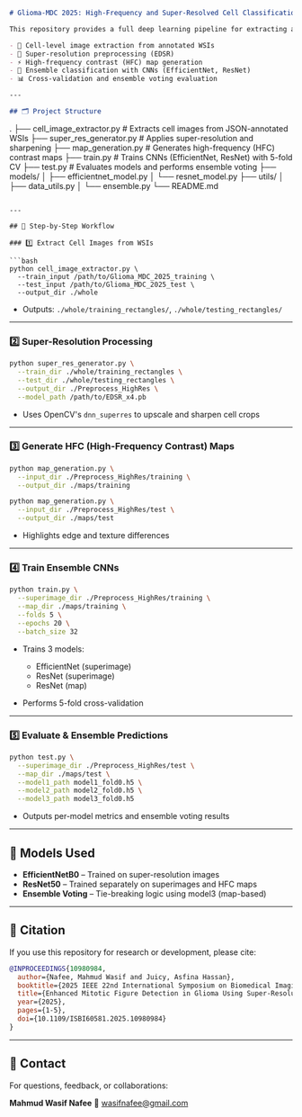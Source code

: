 ```markdown
# Glioma-MDC 2025: High-Frequency and Super-Resolved Cell Classification Pipeline

This repository provides a full deep learning pipeline for extracting and classifying mitotic cells from whole-slide glioma images using:

- 🧩 Cell-level image extraction from annotated WSIs
- 🔬 Super-resolution preprocessing (EDSR)
- ⚡ High-frequency contrast (HFC) map generation
- 🧠 Ensemble classification with CNNs (EfficientNet, ResNet)
- 📊 Cross-validation and ensemble voting evaluation

---

## 🗂️ Project Structure

```

.
├── cell\_image\_extractor.py        # Extracts cell images from JSON-annotated WSIs
├── super\_res\_generator.py         # Applies super-resolution and sharpening
├── map\_generation.py              # Generates high-frequency (HFC) contrast maps
├── train.py                       # Trains CNNs (EfficientNet, ResNet) with 5-fold CV
├── test.py                        # Evaluates models and performs ensemble voting
├── models/
│   ├── efficientnet\_model.py
│   └── resnet\_model.py
├── utils/
│   ├── data\_utils.py
│   └── ensemble.py
└── README.md

````

---

## 🧬 Step-by-Step Workflow

### 1️⃣ Extract Cell Images from WSIs

```bash
python cell_image_extractor.py \
  --train_input /path/to/Glioma_MDC_2025_training \
  --test_input /path/to/Glioma_MDC_2025_test \
  --output_dir ./whole
````

* Outputs: `./whole/training_rectangles/`, `./whole/testing_rectangles/`

---

### 2️⃣ Super-Resolution Processing

```bash
python super_res_generator.py \
  --train_dir ./whole/training_rectangles \
  --test_dir ./whole/testing_rectangles \
  --output_dir ./Preprocess_HighRes \
  --model_path /path/to/EDSR_x4.pb
```

* Uses OpenCV's `dnn_superres` to upscale and sharpen cell crops

---

### 3️⃣ Generate HFC (High-Frequency Contrast) Maps

```bash
python map_generation.py \
  --input_dir ./Preprocess_HighRes/training \
  --output_dir ./maps/training

python map_generation.py \
  --input_dir ./Preprocess_HighRes/test \
  --output_dir ./maps/test
```

* Highlights edge and texture differences

---

### 4️⃣ Train Ensemble CNNs

```bash
python train.py \
  --superimage_dir ./Preprocess_HighRes/training \
  --map_dir ./maps/training \
  --folds 5 \
  --epochs 20 \
  --batch_size 32
```

* Trains 3 models:

  * EfficientNet (superimage)
  * ResNet (superimage)
  * ResNet (map)
* Performs 5-fold cross-validation

---

### 5️⃣ Evaluate & Ensemble Predictions

```bash
python test.py \
  --superimage_dir ./Preprocess_HighRes/test \
  --map_dir ./maps/test \
  --model1_path model1_fold0.h5 \
  --model2_path model2_fold0.h5 \
  --model3_path model3_fold0.h5
```

* Outputs per-model metrics and ensemble voting results

---

## 🧪 Models Used

* **EfficientNetB0** – Trained on super-resolution images
* **ResNet50** – Trained separately on superimages and HFC maps
* **Ensemble Voting** – Tie-breaking logic using model3 (map-based)

---

## 📖 Citation

If you use this repository for research or development, please cite:

```bibtex
@INPROCEEDINGS{10980984,
  author={Nafee, Mahmud Wasif and Juicy, Asfina Hassan},
  booktitle={2025 IEEE 22nd International Symposium on Biomedical Imaging (ISBI)}, 
  title={Enhanced Mitotic Figure Detection in Glioma Using Super-Resolution Images and High-Frequency Content Maps}, 
  year={2025},
  pages={1-5},
  doi={10.1109/ISBI60581.2025.10980984}
}
```



---

## 🙋 Contact

For questions, feedback, or collaborations:

**Mahmud Wasif Nafee**
📧 [wasifnafee@gmail.com](mailto:wasifnafee@gmail.com)


